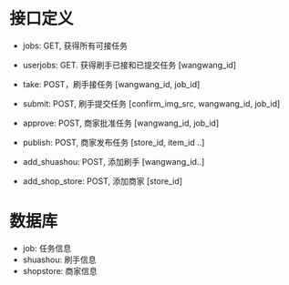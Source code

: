 # 接口定义

- jobs: GET, 获得所有可接任务

- userjobs: GET. 获得刷手已接和已提交任务   [wangwang_id]

- take: POST，刷手接任务  [wangwang_id, job_id]

- submit: POST, 刷手提交任务  [confirm_img_src, wangwang_id, job_id]

- approve: POST, 商家批准任务 [wangwang_id, job_id]

- publish: POST, 商家发布任务 [store_id, item_id ..]

- add_shuashou: POST, 添加刷手  [wangwang_id..]

- add_shop_store: POST, 添加商家    [store_id]

# 数据库
- job: 任务信息
- shuashou: 刷手信息
- shopstore: 商家信息
